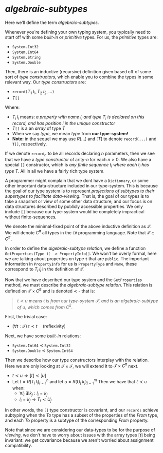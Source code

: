 # *algebraic-subtypes*

Here we'll define the term *algebraic-subtypes*.

Whenever you're defining your own typing system, you typically need to start off with some *built-in* or *primitive* types.  For us, the *primitive* types are:

* `System.Int32`
* `System.Int64`
* `System.String`
* `System.Double`

Then, there is an inductive (recursive) definition given based off of some sort of *type constructors*, which enable you to combine the types in some relevant way.  Our *type constructors* are:

* `record(`$T_1\; l_1, T_2\; l_2, ...$`)`
* $T$`[]`

Where:
* $T_i\; l_i$ means: *a property with name $l_i$ and type $T_i$ is declared on this record, and has position $i$ in the unique constructor*
* $T$`[]` is a an *array* of type $T$
* When we say *type*, we mean *type* from **our type-system!**
* **Note:** in the sequel we may use $R(...)$ and $[T]$ to denote `record(...)` and `T[]`, respectively.

If we denote `record`$_n$ to be all records declaring $n$ parameters, then we see that we have a *type constructor* of arity-$n$ for each $n > 0$.  We also have a special `[]` constructor, which is *any finite sequence $t_i$ where each $t_i$ has type $T$*.  All in all we have a fairly rich type system.

A programmer might complain that we dont have a `Dictionary`, or some other important data-structure included in our type-system.  This is because the goal of our type system is to represent *projections of subtypes to their supertypes to facilitate data-viewing*.  That is, the goal of our types is to take a snapshot or view of some other data structure, and our focus is on data structures described by publicly accessible properties.  We only include `[]` because our type-system would be completely impractical without finite-sequences.

We denote the minimal-fixed point of the above inductive definition as $\mathcal{T}$.  We will denote $C^\#$ all types in the `C#` programming language.  Note that $\mathcal{T} \subset C^\#$.

In order to define the *algebraic-subtype relation*, we define a function `GetProperties(Type t) -> PropertyInfo[]`.  We won't be overly formal, here we are talking about properties on type `t` that are `public`.  The important information in `PropertyInfo` for us is `PropertyType` and `Name`, these correspond to $T_i\; l_i$ in the definition of $\mathcal{T}$.

Now that we have described our type system and the `GetProperties` method, we must describe the *algebraic-subtype relation*.  This relation is defined on $\mathcal{T}\times C^\#$ and is denoted $\prec$ - that is:
> $t \prec u$ means *t is from our type-system $\mathcal{T}$, and is an algebraic-subtype of u, which comes from $C^\#$*.

First, the trivial case:

* $(\forall t : \mathcal{T})\; t \prec t\;\;\;\;$ (reflexivity)

Next, we have some *built-in* relations:

* `System.Int64` $\prec$ `System.Int32`
* `System.Double` $\prec$ `System.Int64`

Then we describe how our type constructors interplay with the relation.  Here we are only looking at $\mathcal{T}\times\mathcal{T}$, we will extend it to $\mathcal{T}\times C^\#$ next.

* $t \prec u \Rightarrow [t] \prec [u]$
* Let $t = R(T_i\;l_i)_{i=1}^n$ and let $u = R(U_j\;k_j)_{j=1}^m$  Then we have that $t \prec u$ when:
    - $\forall l_i \; \exists ! k_j : l_i = k_j$
    - $l_i = k_j \Rightarrow T_i \prec U_j$

In other words, the `[]` type constructor is covariant, and our `records` achieve subtyping when the *To* type has a subset of the properties of the *From* type, and each *To* property is a subtype of the corresponding *From* property.

Note that since we are considering our data-types to be for the purpose of *viewing*, we don't have to worry about issues with the array types $[t]$ being invariant: we get covariance because we aren't worried about assignment compatibility.